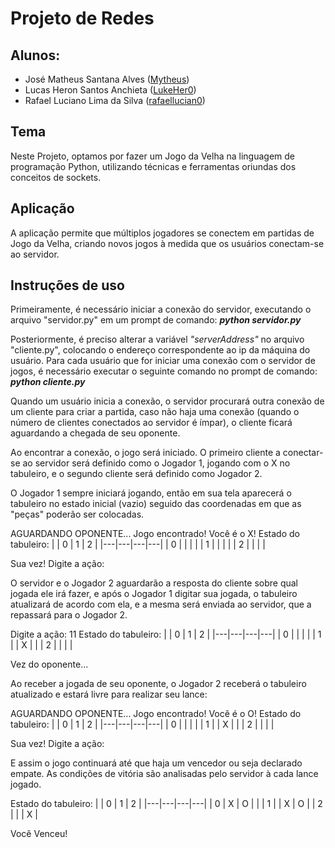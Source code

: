 # Projeto de Redes

## Alunos:

 - José Matheus Santana Alves ([Mytheus](https://github.com/Mytheus))
 - Lucas Heron Santos Anchieta ([LukeHer0](https://github.com/LukeHer0))
 - Rafael Luciano Lima da Silva ([rafaellucian0](https://github.com/rafaellucian0))

## Tema
Neste Projeto, optamos por fazer um Jogo da Velha na linguagem de programação Python, utilizando técnicas e ferramentas oriundas dos conceitos de sockets.

## Aplicação

A aplicação permite que múltiplos jogadores se conectem em partidas de Jogo da Velha, criando novos jogos à medida que os usuários conectam-se ao servidor.

## Instruções de uso

Primeiramente, é necessário iniciar a conexão do servidor, executando o arquivo "servidor.py" em um prompt de comando:
***python servidor.py***

Posteriormente, é preciso alterar a variável *"serverAddress"* no arquivo "cliente.py", colocando o endereço correspondente ao ip da máquina do usuário. Para cada usuário que for iniciar uma conexão com o servidor de jogos, é necessário executar o seguinte comando no prompt de comando:
***python cliente.py***

Quando um usuário inicia a conexão, o servidor procurará outra conexão de um cliente para criar a partida, caso não haja uma conexão (quando o número de clientes conectados ao servidor é ímpar), o cliente ficará aguardando a chegada de seu oponente.

Ao encontrar a conexão, o jogo será iniciado. O primeiro cliente a conectar-se ao servidor será definido como o Jogador 1, jogando com o X no tabuleiro, e o segundo cliente será definido como Jogador 2. 

O Jogador 1 sempre iniciará jogando, então em sua tela aparecerá o tabuleiro no estado inicial (vazio) seguido das coordenadas em que as "peças" poderão ser colocadas. 

AGUARDANDO OPONENTE...
Jogo encontrado! Você é o X!
Estado do tabuleiro:
|   | 0 | 1 | 2 |
|---|---|---|---|
| 0 |  |  |  |
| 1 |  |  |  |
| 2 |  |  |  |

Sua vez!
Digite a ação:

O servidor e o Jogador 2 aguardarão a resposta do cliente sobre qual jogada ele irá fazer, e após o Jogador 1 digitar sua jogada, o tabuleiro atualizará de acordo com ela, e a mesma será enviada ao servidor, que a repassará para o Jogador 2.

Digite a ação: 11
Estado do tabuleiro:
|   | 0 | 1 | 2 |
|---|---|---|---|
| 0 |  |  |  |
| 1 |  | X |  |
| 2 |  |  |  |

Vez do oponente...

Ao receber a jogada de seu oponente, o Jogador 2 receberá o tabuleiro atualizado e estará livre para realizar seu lance:

AGUARDANDO OPONENTE...
Jogo encontrado! Você é o O!
Estado do tabuleiro:
|   | 0 | 1 | 2 |
|---|---|---|---|
| 0 |  |  |  |
| 1 |  | X |  |
| 2 |  |  |  |

Sua vez!
Digite a ação:

E assim o jogo continuará até que haja um vencedor ou seja declarado empate. As condições de vitória são analisadas pelo servidor à cada lance jogado.

Estado do tabuleiro:
|   | 0 | 1 | 2 |
|---|---|---|---|
| 0 | X | O |  |
| 1 |  | X | O |
| 2 |  |  | X |

Você Venceu!
